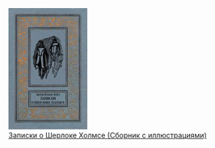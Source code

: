 ![](Записки%20о%20Шерлоке%20Холмсе%20(Сборник%20с%20иллюстрациями).jpg)  
[Записки о Шерлоке Холмсе (Сборник с иллюстрациями)](Записки%20о%20Шерлоке%20Холмсе%20(Сборник%20с%20иллюстрациями).txt)
